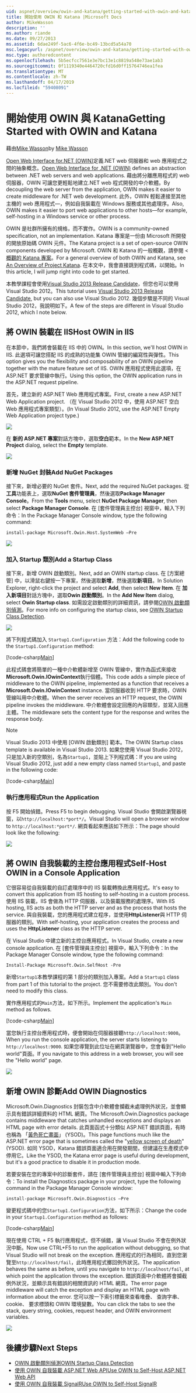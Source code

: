 ```yaml
---
uid: aspnet/overview/owin-and-katana/getting-started-with-owin-and-katana
title: 開始使用 OWIN 和 Katana |Microsoft Docs
author: MikeWasson
description: ''
ms.author: riande
ms.date: 09/27/2013
ms.assetid: 6dae249f-5ac6-4f6e-bc49-13bcd5a54a70
msc.legacyurl: /aspnet/overview/owin-and-katana/getting-started-with-owin-and-katana
msc.type: authoredcontent
ms.openlocfilehash: 5b5ecfcc7561e3e7bc13e1c8819a548e73ae1ab3
ms.sourcegitcommit: 0f1119340e4464720cfd16d0ff15764746ea1fea
ms.translationtype: MT
ms.contentlocale: zh-TW
ms.lasthandoff: 04/17/2019
ms.locfileid: "59408091"
---
```

# <a name="getting-started-with-owin-and-katana"></a><span data-ttu-id="39866-102">開始使用 OWIN 與 Katana</span><span class="sxs-lookup"><span data-stu-id="39866-102">Getting Started with OWIN and Katana</span></span>

<span data-ttu-id="39866-103">藉由[Mike Wasson](https://github.com/MikeWasson)</span><span class="sxs-lookup"><span data-stu-id="39866-103">by [Mike Wasson](https://github.com/MikeWasson)</span></span>

<span data-ttu-id="39866-104">[Open Web Interface for.NET (OWIN)](http://owin.org/)定義.NET web 伺服器和 web 應用程式之間的抽象概念。</span><span class="sxs-lookup"><span data-stu-id="39866-104">[Open Web Interface for .NET (OWIN)](http://owin.org/) defines an abstraction between .NET web servers and web applications.</span></span> <span data-ttu-id="39866-105">藉由將分離應用程式的 web 伺服器，OWIN 可讓您更輕鬆地建立.NET web 程式開發的中介軟體。</span><span class="sxs-lookup"><span data-stu-id="39866-105">By decoupling the web server from the application, OWIN makes it easier to create middleware for .NET web development.</span></span> <span data-ttu-id="39866-106">此外，OWIN 輕鬆連接至其他主機的 web 應用程式&#8212;，例如自我裝載在 Windows 服務或其他處理序。</span><span class="sxs-lookup"><span data-stu-id="39866-106">Also, OWIN makes it easier to port web applications to other hosts&#8212;for example, self-hosting in a Windows service or other process.</span></span>

<span data-ttu-id="39866-107">OWIN 是社群所擁有的規格，而不實作。</span><span class="sxs-lookup"><span data-stu-id="39866-107">OWIN is a community-owned specification, not an implementation.</span></span> <span data-ttu-id="39866-108">Katana 專案是一份由 Microsoft 所開發的開放原始碼 OWIN 元件。</span><span class="sxs-lookup"><span data-stu-id="39866-108">The Katana project is a set of open-source OWIN components developed by Microsoft.</span></span> <span data-ttu-id="39866-109">OWIN 和 Katana 的一般概觀，請參閱 <<c0> [ 概觀的 Katana 專案](an-overview-of-project-katana.md)。</span><span class="sxs-lookup"><span data-stu-id="39866-109">For a general overview of both OWIN and Katana, see [An Overview of Project Katana](an-overview-of-project-katana.md).</span></span> <span data-ttu-id="39866-110">在本文中，我會直接跳到程式碼，以開始。</span><span class="sxs-lookup"><span data-stu-id="39866-110">In this article, I will jump right into code to get started.</span></span>

<span data-ttu-id="39866-111">本教學課程會使用[Visual Studio 2013 Release Candidate](https://go.microsoft.com/fwlink/?LinkId=306566)，但您也可以使用 Visual Studio 2012。</span><span class="sxs-lookup"><span data-stu-id="39866-111">This tutorial uses [Visual Studio 2013 Release Candidate](https://go.microsoft.com/fwlink/?LinkId=306566), but you can also use Visual Studio 2012.</span></span> <span data-ttu-id="39866-112">幾個步驟是不同的 Visual Studio 2012，我說明如下。</span><span class="sxs-lookup"><span data-stu-id="39866-112">A few of the steps are different in Visual Studio 2012, which I note below.</span></span>

## <a name="host-owin-in-iis"></a><span data-ttu-id="39866-113">將 OWIN 裝載在 IIS</span><span class="sxs-lookup"><span data-stu-id="39866-113">Host OWIN in IIS</span></span>

<span data-ttu-id="39866-114">在本節中，我們將會裝載在 IIS 中的 OWIN。</span><span class="sxs-lookup"><span data-stu-id="39866-114">In this section, we'll host OWIN in IIS.</span></span> <span data-ttu-id="39866-115">此選項可讓您搭配 IIS 的成熟的功能集 OWIN 管線的編寫性與彈性。</span><span class="sxs-lookup"><span data-stu-id="39866-115">This option gives you the flexibility and composability of an OWIN pipeline together with the mature feature set of IIS.</span></span> <span data-ttu-id="39866-116">OWIN 應用程式使用此選項，在 ASP.NET 要求管線中執行。</span><span class="sxs-lookup"><span data-stu-id="39866-116">Using this option, the OWIN application runs in the ASP.NET request pipeline.</span></span>

<span data-ttu-id="39866-117">首先，建立新的 ASP.NET Web 應用程式專案。</span><span class="sxs-lookup"><span data-stu-id="39866-117">First, create a new ASP.NET Web Application project.</span></span> <span data-ttu-id="39866-118">（在 Visual Studio 2012 中，使用 ASP.NET 空白 Web 應用程式專案類型）。</span><span class="sxs-lookup"><span data-stu-id="39866-118">(In Visual Studio 2012, use the ASP.NET Empty Web Application project type.)</span></span>

![](getting-started-with-owin-and-katana/_static/image1.png)

<span data-ttu-id="39866-119">在 **新的 ASP.NET 專案**對話方塊中，選取**空白**範本。</span><span class="sxs-lookup"><span data-stu-id="39866-119">In the **New ASP.NET Project** dialog, select the **Empty** template.</span></span>

![](getting-started-with-owin-and-katana/_static/image2.png)

### <a name="add-nuget-packages"></a><span data-ttu-id="39866-120">新增 NuGet 封裝</span><span class="sxs-lookup"><span data-stu-id="39866-120">Add NuGet Packages</span></span>

<span data-ttu-id="39866-121">接下來，新增必要的 NuGet 套件。</span><span class="sxs-lookup"><span data-stu-id="39866-121">Next, add the required NuGet packages.</span></span> <span data-ttu-id="39866-122">從**工具**功能表上，選取**NuGet 套件管理員**，然後選取**Package Manager Console**。</span><span class="sxs-lookup"><span data-stu-id="39866-122">From the **Tools** menu, select **NuGet Package Manager**, then select **Package Manager Console**.</span></span> <span data-ttu-id="39866-123">在 [套件管理員主控台] 視窗中，輸入下列命令：</span><span class="sxs-lookup"><span data-stu-id="39866-123">In the Package Manager Console window, type the following command:</span></span>

`install-package Microsoft.Owin.Host.SystemWeb –Pre`

![](getting-started-with-owin-and-katana/_static/image3.png)

### <a name="add-a-startup-class"></a><span data-ttu-id="39866-124">加入 Startup 類別</span><span class="sxs-lookup"><span data-stu-id="39866-124">Add a Startup Class</span></span>

<span data-ttu-id="39866-125">接下來，新增 OWIN 啟動類別。</span><span class="sxs-lookup"><span data-stu-id="39866-125">Next, add an OWIN startup class.</span></span> <span data-ttu-id="39866-126">在 [方案總管] 中，以滑鼠右鍵按一下專案，然後選取**新增**，然後選取**新項目**。</span><span class="sxs-lookup"><span data-stu-id="39866-126">In Solution Explorer, right-click the project and select **Add**, then select **New Item**.</span></span> <span data-ttu-id="39866-127">在 **加入新項目**對話方塊中，選取**Owin 啟動類別**。</span><span class="sxs-lookup"><span data-stu-id="39866-127">In the **Add New Item** dialog, select **Owin Startup class**.</span></span> <span data-ttu-id="39866-128">如需設定啟動類別的詳細資訊，請參閱[OWIN 啟動類別偵測](owin-startup-class-detection.md)。</span><span class="sxs-lookup"><span data-stu-id="39866-128">For more info on configuring the startup class, see [OWIN Startup Class Detection](owin-startup-class-detection.md).</span></span>

![](getting-started-with-owin-and-katana/_static/image4.png)

<span data-ttu-id="39866-129">將下列程式碼加入 `Startup1.Configuration` 方法：</span><span class="sxs-lookup"><span data-stu-id="39866-129">Add the following code to the `Startup1.Configuration` method:</span></span>

[!code-csharp[Main](getting-started-with-owin-and-katana/samples/sample1.cs?highlight=3)]

<span data-ttu-id="39866-130">此程式碼會將簡單的一種中介軟體新增至 OWIN 管線中，實作為函式來接收**Microsoft.Owin.IOwinContext**執行個體。</span><span class="sxs-lookup"><span data-stu-id="39866-130">This code adds a simple piece of middleware to the OWIN pipeline, implemented as a function that receives a **Microsoft.Owin.IOwinContext** instance.</span></span> <span data-ttu-id="39866-131">當伺服器收到 HTTP 要求時，OWIN 管線叫用中介軟體。</span><span class="sxs-lookup"><span data-stu-id="39866-131">When the server receives an HTTP request, the OWIN pipeline invokes the middleware.</span></span> <span data-ttu-id="39866-132">中介軟體會設定回應的內容類型，並寫入回應主體。</span><span class="sxs-lookup"><span data-stu-id="39866-132">The middleware sets the content type for the response and writes the response body.</span></span>

> [!NOTE]
> <span data-ttu-id="39866-133">Visual Studio 2013 中使用 [OWIN 啟動類別] 範本。</span><span class="sxs-lookup"><span data-stu-id="39866-133">The OWIN Startup class template is available in Visual Studio 2013.</span></span> <span data-ttu-id="39866-134">如果您使用 Visual Studio 2012，只是加入新的空類別，名為`Startup1`，並貼上下列程式碼：</span><span class="sxs-lookup"><span data-stu-id="39866-134">If you are using Visual Studio 2012, just add a new empty class named `Startup1`, and paste in the following code:</span></span>


[!code-csharp[Main](getting-started-with-owin-and-katana/samples/sample2.cs)]

### <a name="run-the-application"></a><span data-ttu-id="39866-135">執行應用程式</span><span class="sxs-lookup"><span data-stu-id="39866-135">Run the Application</span></span>

<span data-ttu-id="39866-136">按 F5 開始偵錯。</span><span class="sxs-lookup"><span data-stu-id="39866-136">Press F5 to begin debugging.</span></span> <span data-ttu-id="39866-137">Visual Studio 會開啟瀏覽器視窗，以`http://localhost:*port*/`。</span><span class="sxs-lookup"><span data-stu-id="39866-137">Visual Studio will open a browser window to `http://localhost:*port*/`.</span></span> <span data-ttu-id="39866-138">網頁看起來應該如下所示：</span><span class="sxs-lookup"><span data-stu-id="39866-138">The page should look like the following:</span></span>

![](getting-started-with-owin-and-katana/_static/image5.png)

## <a name="self-host-owin-in-a-console-application"></a><span data-ttu-id="39866-139">將 OWIN 自我裝載的主控台應用程式</span><span class="sxs-lookup"><span data-stu-id="39866-139">Self-Host OWIN in a Console Application</span></span>

<span data-ttu-id="39866-140">它很容易從自我裝載的自訂處理序中的 IIS 裝載轉換此應用程式。</span><span class="sxs-lookup"><span data-stu-id="39866-140">It's easy to convert this application from IIS hosting to self-hosting in a custom process.</span></span> <span data-ttu-id="39866-141">使用 IIS 裝載，IIS 會做為 HTTP 伺服器，以及裝載服務的處理序。</span><span class="sxs-lookup"><span data-stu-id="39866-141">With IIS hosting, IIS acts as both the HTTP server and as the process that hosts the service.</span></span> <span data-ttu-id="39866-142">與自我裝載，您的應用程式建立程序，並使用**HttpListener**與 HTTP 伺服器的類別。</span><span class="sxs-lookup"><span data-stu-id="39866-142">With self-hosting, your application creates the process and uses the **HttpListener** class as the HTTP server.</span></span>

<span data-ttu-id="39866-143">在 Visual Studio 中建立新的主控台應用程式。</span><span class="sxs-lookup"><span data-stu-id="39866-143">In Visual Studio, create a new console application.</span></span> <span data-ttu-id="39866-144">在 [套件管理員主控台] 視窗中，輸入下列命令：</span><span class="sxs-lookup"><span data-stu-id="39866-144">In the Package Manager Console window, type the following command:</span></span>

`Install-Package Microsoft.Owin.SelfHost -Pre`

<span data-ttu-id="39866-145">新增`Startup1`本教學課程的第 1 部分的類別加入專案。</span><span class="sxs-lookup"><span data-stu-id="39866-145">Add a `Startup1` class from part 1 of this tutorial to the project.</span></span> <span data-ttu-id="39866-146">您不需要修改此類別。</span><span class="sxs-lookup"><span data-stu-id="39866-146">You don't need to modify this class.</span></span>

<span data-ttu-id="39866-147">實作應用程式的`Main`方法，如下所示。</span><span class="sxs-lookup"><span data-stu-id="39866-147">Implement the application's `Main` method as follows.</span></span>

[!code-csharp[Main](getting-started-with-owin-and-katana/samples/sample3.cs)]

<span data-ttu-id="39866-148">當您執行主控台應用程式時，便會開始在伺服器接聽`http://localhost:9000`。</span><span class="sxs-lookup"><span data-stu-id="39866-148">When you run the console application, the server starts listening to `http://localhost:9000`.</span></span> <span data-ttu-id="39866-149">如果您導覽到此位址在網頁瀏覽器中，您會看到"Hello world"頁面。</span><span class="sxs-lookup"><span data-stu-id="39866-149">If you navigate to this address in a web browser, you will see the "Hello world" page.</span></span>

![](getting-started-with-owin-and-katana/_static/image6.png)

## <a name="add-owin-diagnostics"></a><span data-ttu-id="39866-150">新增 OWIN 診斷</span><span class="sxs-lookup"><span data-stu-id="39866-150">Add OWIN Diagnostics</span></span>

<span data-ttu-id="39866-151">Microsoft.Owin.Diagnostics 封裝包含中介軟體會攔截未處理例外狀況，並會顯示具有錯誤詳細資料的 HTML 網頁。</span><span class="sxs-lookup"><span data-stu-id="39866-151">The Microsoft.Owin.Diagnostics package contains middleware that catches unhandled exceptions and displays an HTML page with error details.</span></span> <span data-ttu-id="39866-152">此頁面函式十分類似 ASP.NET 錯誤頁面，有時也稱為 「[黃色死亡畫面](http://en.wikipedia.org/wiki/Yellow_Screen_of_Death#Yellow)」 (YSOD)。</span><span class="sxs-lookup"><span data-stu-id="39866-152">This page functions much like the ASP.NET error page that is sometimes called the "[yellow screen of death](http://en.wikipedia.org/wiki/Yellow_Screen_of_Death#Yellow)" (YSOD).</span></span> <span data-ttu-id="39866-153">如同 YSOD，Katana 錯誤頁面適合用在開發期間，但建議在生產模式中停用它。</span><span class="sxs-lookup"><span data-stu-id="39866-153">Like the YSOD, the Katana error page is useful during development, but it's a good practice to disable it in production mode.</span></span>

<span data-ttu-id="39866-154">若要安裝在您的專案中的診斷套件，請在 [套件管理員主控台] 視窗中輸入下列命令：</span><span class="sxs-lookup"><span data-stu-id="39866-154">To install the Diagnostics package in your project, type the following command in the Package Manager Console window:</span></span>

`install-package Microsoft.Owin.Diagnostics –Pre`

<span data-ttu-id="39866-155">變更程式碼中的您`Startup1.Configuration`方法，如下所示：</span><span class="sxs-lookup"><span data-stu-id="39866-155">Change the code in your `Startup1.Configuration` method as follows:</span></span>

[!code-csharp[Main](getting-started-with-owin-and-katana/samples/sample4.cs?highlight=4,9-12)]

<span data-ttu-id="39866-156">現在使用 CTRL + F5 執行應用程式，但不偵錯，讓 Visual Studio 不會在例外狀況中斷。</span><span class="sxs-lookup"><span data-stu-id="39866-156">Now use CTRL+F5 to run the application without debugging, so that Visual Studio will not break on the exception.</span></span> <span data-ttu-id="39866-157">應用程式的行為相同，直到您瀏覽至`http://localhost/fail`，此時應用程式擲回例外狀況。</span><span class="sxs-lookup"><span data-stu-id="39866-157">The application behaves the same as before, until you navigate to `http://localhost/fail`, at which point the application throws the exception.</span></span> <span data-ttu-id="39866-158">錯誤頁面中介軟體將會攔截例外狀況，並顯示具有錯誤的相關資訊的 HTML 網頁。</span><span class="sxs-lookup"><span data-stu-id="39866-158">The error page middleware will catch the exception and display an HTML page with information about the error.</span></span> <span data-ttu-id="39866-159">您可以按一下索引標籤來查看堆疊、 查詢字串、 cookie、 要求標頭和 OWIN 環境變數。</span><span class="sxs-lookup"><span data-stu-id="39866-159">You can click the tabs to see the stack, query string, cookies, request header, and OWIN environment variables.</span></span>

![](getting-started-with-owin-and-katana/_static/image7.png)

## <a name="next-steps"></a><span data-ttu-id="39866-160">後續步驟</span><span class="sxs-lookup"><span data-stu-id="39866-160">Next Steps</span></span>

- [<span data-ttu-id="39866-161">OWIN 啟動類別偵測</span><span class="sxs-lookup"><span data-stu-id="39866-161">OWIN Startup Class Detection</span></span>](owin-startup-class-detection.md)
- [<span data-ttu-id="39866-162">使用 OWIN 自我裝載 ASP.NET Web API</span><span class="sxs-lookup"><span data-stu-id="39866-162">Use OWIN to Self-Host ASP.NET Web API</span></span>](../../../web-api/overview/hosting-aspnet-web-api/use-owin-to-self-host-web-api.md)
- [<span data-ttu-id="39866-163">使用 OWIN 自我裝載 SignalR</span><span class="sxs-lookup"><span data-stu-id="39866-163">Use OWIN to Self-Host SignalR</span></span>](../../../signalr/overview/deployment/tutorial-signalr-self-host.md)
